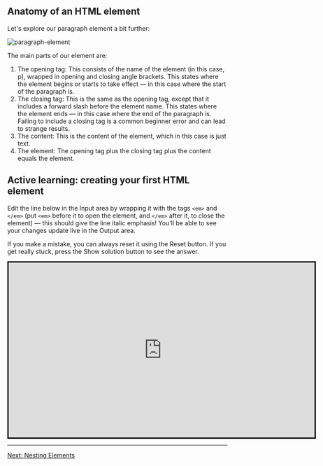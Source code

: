 ## Anatomy of an HTML element

Let's explore our paragraph element a bit further:

![paragraph-element](https://mdn.mozillademos.org/files/9347/grumpy-cat-small.png)

The main parts of our element are:

1. The opening tag: This consists of the name of the element (in this case, p), wrapped in opening and closing angle brackets. This states where the element begins or starts to take effect — in this case where the start of the paragraph is.
1. The closing tag: This is the same as the opening tag, except that it includes a forward slash before the element name. This states where the element ends — in this case where the end of the paragraph is. Failing to include a closing tag is a common beginner error and can lead to strange results.
1. The content: This is the content of the element, which in this case is just text.
1. The element: The opening tag plus the closing tag plus the content equals the element.

## Active learning: creating your first HTML element

Edit the line below in the Input area by wrapping it with the tags `<em>` and `</em>` (put `<em>` before it to open the element, and `</em>` after it, to close the element) — this should give the line italic emphasis! You'll be able to see your changes update live in the Output area.

If you make a mistake, you can always reset it using the Reset button. If you get really stuck, press the Show solution button to see the answer.

<iframe src="https://mdn.mozillademos.org/en-US/docs/Learn/HTML/Introduction_to_HTML/Getting_started$samples/Playable_code?revision=1430258" height="400" width="700" id="frame_Playable_code" class="live-sample-frame hide-codepen-jsfiddle" frameborder="0" style="border: 3px solid black"></iframe>

---

[Next: Nesting Elements](/handbook/curriculum/fundamentals/lessons/intro-to-html/reading/04)
